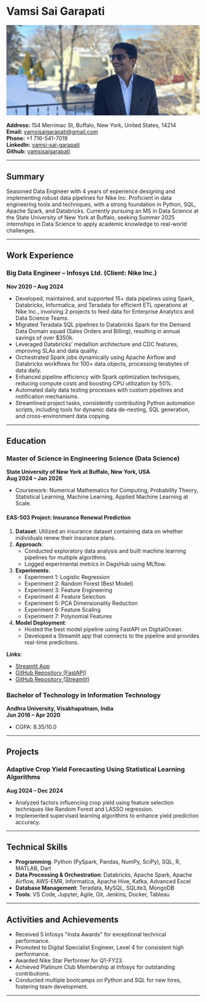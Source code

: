 # Vamsi Sai Garapati

![Sample Image](_static/my_image.JPG)


**Address:** 154 Merrimac St, Buffalo, New York, United States, 14214  
**Email:** [vamsisaigarapati@gmail.com](mailto:vamsisaigarapati@gmail.com)  
**Phone:** +1 716-541-7019  
**LinkedIn:** [vamsi-sai-garapati](https://www.linkedin.com/in/vamsi-sai-garapati/)  
**Github:** [vamsisaigarapati](https://github.com/vamsisaigarapati/)  

---

## Summary

Seasoned Data Engineer with 4 years of experience designing and implementing robust data pipelines for Nike Inc. Proficient in data engineering tools and techniques, with a strong foundation in Python, SQL, Apache Spark, and Databricks. Currently pursuing an MS in Data Science at the State University of New York at Buffalo, seeking Summer 2025 internships in Data Science to apply academic knowledge to real-world challenges.

---

## Work Experience

### Big Data Engineer – Infosys Ltd. (Client: Nike Inc.)  
**Nov 2020 – Aug 2024**

- Developed, maintained, and supported 15+ data pipelines using Spark, Databricks, Informatica, and Teradata for efficient ETL operations at Nike Inc., involving 2 projects to feed data for Enterprise Analytics and Data Science Teams.
- Migrated Teradata SQL pipelines to Databricks Spark for the Demand Data Domain squad (Sales Orders and Billing), resulting in annual savings of over $350k.
- Leveraged Databricks’ medallion architecture and CDC features, improving SLAs and data quality.
- Orchestrated Spark jobs dynamically using Apache Airflow and Databricks workflows for 100+ data objects, processing terabytes of data daily.
- Enhanced pipeline efficiency with Spark optimization techniques, reducing compute costs and boosting CPU utilization by 50%.
- Automated daily data testing processes with custom pipelines and notification mechanisms.
- Streamlined project tasks, consistently contributing Python automation scripts, including tools for dynamic data de-nesting, SQL generation, and cross-environment data copying.

---

## Education

### Master of Science in Engineering Science (Data Science)  
**State University of New York at Buffalo, New York, USA**  
**Aug 2024 – Jan 2026**

- Coursework: Numerical Mathematics for Computing, Probability Theory, Statistical Learning, Machine Learning, Applied Machine Learning at Scale.

#### EAS-503 Project: Insurance Renewal Prediction

1. **Dataset**: Utilized an insurance dataset containing data on whether individuals renew their insurance plans.  
2. **Approach**:
   - Conducted exploratory data analysis and built machine learning pipelines for multiple algorithms.
   - Logged experimental metrics in DagsHub using MLflow.
3. **Experiments**:
   - Experiment 1: Logistic Regression  
   - Experiment 2: Random Forest (Best Model)  
   - Experiment 3: Feature Engineering  
   - Experiment 4: Feature Selection  
   - Experiment 5: PCA Dimensionality Reduction  
   - Experiment 6: Feature Scaling  
   - Experiment 7: Polynomial Features  
4. **Model Deployment**:
   - Hosted the best model pipeline using FastAPI on DigitalOcean.
   - Developed a Streamlit app that connects to the pipeline and provides real-time predictions.

**Links**:  
- [Streamlit App](https://insuranceapp-cteu6tsf77pwn2mynpatvv.streamlit.app/)  
- [GitHub Repository (FastAPI)](https://github.com/vamsisaigarapati/insurance_renewal_fastapi)  
- [GitHub Repository (Streamlit)](https://github.com/vamsisaigarapati/insurance_streamlit)

### Bachelor of Technology in Information Technology  
**Andhra University, Visakhapatnam, India**  
**Jun 2016 – Apr 2020**  
- CGPA: 8.35/10.0  

---

## Projects

### Adaptive Crop Yield Forecasting Using Statistical Learning Algorithms  
**Aug 2024 – Dec 2024**  
- Analyzed factors influencing crop yield using feature selection techniques like Random Forest and LASSO regression.
- Implemented supervised learning algorithms to enhance yield prediction accuracy.

---

## Technical Skills

- **Programming**: Python (PySpark, Pandas, NumPy, SciPy), SQL, R, MATLAB, Dart  
- **Data Processing & Orchestration**: Databricks, Apache Spark, Apache Airflow, AWS-EMR, Informatica, Apache Hive, Kafka, Advanced Excel  
- **Database Management**: Teradata, MySQL, SQLite3, MongoDB  
- **Tools**: VS Code, Jupyter, Agile, Git, Jenkins, Docker, Tableau  

---

## Activities and Achievements

- Received 5 Infosys "Insta Awards" for exceptional technical performance.
- Promoted to Digital Specialist Engineer, Level 4 for consistent high performance.
- Awarded Nike Star Performer for Q1-FY23.
- Achieved Platinum Club Membership at Infosys for outstanding contributions.
- Conducted multiple bootcamps on Python and SQL for new hires, fostering team development.

---
